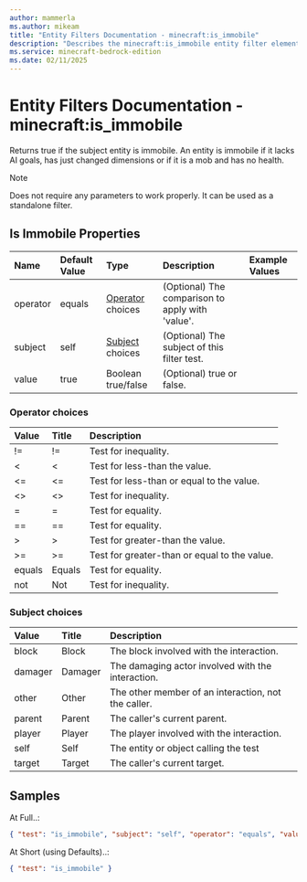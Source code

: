 ```yaml
---
author: mammerla
ms.author: mikeam
title: "Entity Filters Documentation - minecraft:is_immobile"
description: "Describes the minecraft:is_immobile entity filter element"
ms.service: minecraft-bedrock-edition
ms.date: 02/11/2025 
---
```


# Entity Filters Documentation - minecraft:is_immobile

Returns true if the subject entity is immobile. An entity is immobile if it lacks AI goals, has just changed dimensions or if it is a mob and has no health.

> [!Note]
> Does not require any parameters to work properly. It can be used as a standalone filter.


## Is Immobile Properties

|Name       |Default Value |Type |Description |Example Values |
|:----------|:-------------|:----|:-----------|:------------- |
| operator | equals | [Operator](#operator-choices) choices | (Optional) The comparison to apply with 'value'. |  | 
| subject | self | [Subject](#subject-choices) choices | (Optional) The subject of this filter test. |  | 
| value | true | Boolean true/false | (Optional) true or false. |  | 

### Operator choices

|Value       |Title |Description |
|:-----------|:-----|:-----------|
| != | != | Test for inequality.|
| < | < | Test for less-than the value.|
| <= | <= | Test for less-than or equal to the value.|
| <> | <> | Test for inequality.|
| = | = | Test for equality.|
| == | == | Test for equality.|
| > | > | Test for greater-than the value.|
| >= | >= | Test for greater-than or equal to the value.|
| equals | Equals | Test for equality.|
| not | Not | Test for inequality.|

### Subject choices

|Value       |Title |Description |
|:-----------|:-----|:-----------|
| block | Block | The block involved with the interaction.|
| damager | Damager | The damaging actor involved with the interaction.|
| other | Other | The other member of an interaction, not the caller.|
| parent | Parent | The caller's current parent.|
| player | Player | The player involved with the interaction.|
| self | Self | The entity or object calling the test|
| target | Target | The caller's current target.|

## Samples

At Full..: 

```json
{ "test": "is_immobile", "subject": "self", "operator": "equals", "value": "true" }
```

At Short (using Defaults)..: 

```json
{ "test": "is_immobile" }
```
